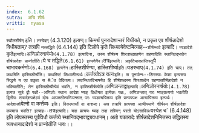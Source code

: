```yaml
---
index:  6.1.62
sutra:  अचि शीर्षः
vritti:  nyasa
---
```


`स्थौलशीर्षम्` इति। `तस्येदम्` (4.3.120) इत्यण्। किमर्थं पुनरादेशान्तरं विधीयते, न प्रकृत एव शीर्षन्नादेशो विधीयताम्? तत्रापि `नस्तद्धिते` (6.4.144) इति टिलोपे कृते सिध्यत्येवेष्टमित्याह--`शीर्षम्भावे` इत्यादि।
`ष्यङादेशे` कृते` इत्यादि। `अणिञोरनार्षयोः` (4.1.78) इत्यादिना, तस्य शीर्षस्य शिरःशब्दग्रहणेन ग्रहणादिति स्थानिवद्भावेन शीर्षन्नादेशः प्राप्नोतीति। `ये च तद्धिते` (6.1.61) इत्यनेनैव। `तत्र` इत्यादि। प्रकृतिभावप्राप्तिस्तु `ये चाभावकर्मणोः` (6.4.168) इत्यनेन। `हास्तिशीर्षण्या, हास्तिशीर्ष्या` इति। `यङश्चाप्` (4.1.74) इति चाप्। तत् कथमिति हास्तिशीर्ष्येति। कथमिष्टं सिध्यतीत्यर्थः। `कर्त्तव्योऽत्र यत्नः` इति। स पुनर्यत्नः--शिरस्याः केशा इत्यसय सिद्धये य एव प्रकृतः स #ेव वेदितव्यः। व्यवस्थितविभाषयैव हि शीर्षशब्दस्य शिरःशब्देन ग्रहणाच्शीर्षन्नादेशो न भविष्यतीति; तेन हास्तिशीर्ष्येत्येवं भवति, न हास्तिशीर्षण्येति। `अणिञन्ताद्वा` इत्यादि। `अणिञोरनार्षयोः` (4.1.78) इत्यत्र सूत्रे द्वौ पक्षौ--अणिञोः स्थान आदेश ष्यङ् विधीयत इत्येकः पक्षः, अणिञन्तात् परः ष्यङ्प्रत्ययो भवतीति द्वितीयः तत्रादेशपक्षेऽयं दोषः आपततीत्यणिञन्तात् परः ष्यङाश्रयितव्य इति प्रत्ययपक्ष आश्रायितव्य इत्यर्थः। आदेशपक्षे `येत्नो वा कर्त्तव्यः` इति। विकल्पार्थो वा वाशब्दः। अथ तत्रापि प्रत्यपक्ष आश्रीयमाणे शीर्षस्य शीर्षन्नादेशः कस्मान्न भवति? इत्याह--`तत्र` इत्यादि। यदा प्रत्ययः ष्यङ् तदा तस्मिन् परतो योऽसाविञः `यस्येत च` (6.4.148) इति लोपस्तस्य पूर्वविधौ कर्त्तव्ये स्थानिवद्भावाद्व्यवधानम्। अतो यकारादेः शीर्षन्नादेशनिमित्तस्य तद्धितस्य व्यवधानादादेशो न प्राप्नोतीति भावः।।

